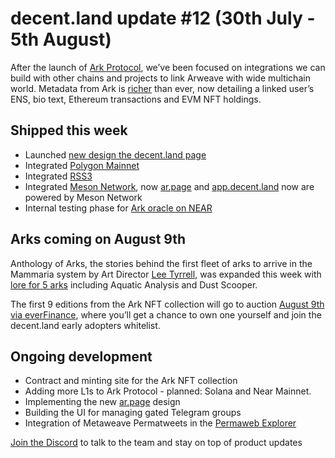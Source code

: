 # decent.land update #12 (30th July - 5th August)

After the launch of [Ark Protocol](https://ark.decent.land), we’ve been focused on integrations we can build with other chains and projects to link Arweave with wide multichain world. Metadata from Ark is [richer](https://twitter.com/decentdotland/status/1554386140525887488) than ever, now detailing a linked user’s ENS, bio text, Ethereum transactions and EVM NFT holdings. 

## Shipped this week

* Launched [new design the decent.land page](https://decent.land)
* Integrated [Polygon Mainnet](https://github.com/decentldotland/ark-network/releases/tag/v0.1.7)
* Integrated [RSS3](https://github.com/decentldotland/ark-network/releases/tag/0.1.8)
* Integrated [Meson Network](https://github.com/nanofuxion/ANS_UI/pull/6), now [ar.page](ar.page) and [app.decent.land](app.decent.land) now are powered by Meson Network 
* Internal testing phase for [Ark oracle on NEAR](https://explorer.near.org/accounts/ark_station_1.near)

## Arks coming on August 9th

Anthology of Arks, the stories behind the first fleet of arks to arrive in the Mammaria system by Art Director [Lee Tyrrell](https://twitter.com/GreenT128), was expanded this week with [lore for 5 arks](https://leetyrrell.medium.com/a-decent-land-an-anthology-of-arks-6-92e70561fe01) including Aquatic Analysis and Dust Scooper.

The first 9 editions from the Ark NFT collection will go to auction [August 9th via everFinance](https://twitter.com/decentdotland/status/1555920625658740737), where you’ll get a chance to own one yourself and join the decent.land early adopters whitelist.

## Ongoing development

* Contract and minting site for the Ark NFT collection 
* Adding more L1s to Ark Protocol - planned: Solana and Near Mainnet.
* Implementing the new [ar.page](ar.page) design 
* Building the UI for managing gated Telegram groups
* Integration of Metaweave Permatweets in the [Permaweb Explorer](https://app.decent.land/explore)

[Join the Discord](https://discord.gg/decentland) to talk to the team and stay on top of product updates
